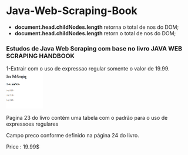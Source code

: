 # Java-Web-Scraping-Book

<ul>
    <li><strong>document.head.childNodes.length </strong> retorna o total de nos do DOM;</li>
    <li><strong>document.head.childNodes.length </strong> retorn o total de nos do DOM;</li>
</ul>
<h3>Estudos de Java Web Scraping com base no livro <emph>JAVA WEB SCRAPING HANDBOOK</emph></h3> 

1-Extrair com o uso de expressao regular somente o valor de 19.99.
<img src="./img/fig_01.png" width="100px" height="100px">
<p>Pagina 23 do livro contém uma tabela com o padrão para o uso de expressoes regulares</p>
<p>Campo preco conforme definido na página 24 do livro.</p>
<p>Price : 19.99$</p>


